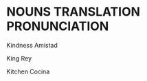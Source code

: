 
# NOUNS                 TRANSLATION                 PRONUNCIATION

Kindness                Amistad

King                    Rey

Kitchen                 Cocina


